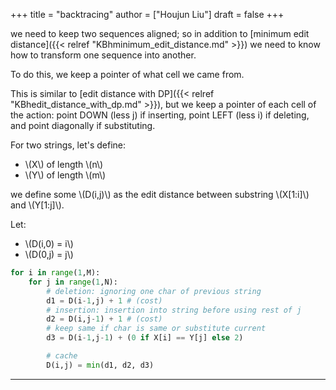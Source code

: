 +++
title = "backtracing"
author = ["Houjun Liu"]
draft = false
+++

we need to keep two sequences aligned; so in addition to [minimum edit distance]({{< relref "KBhminimum_edit_distance.md" >}}) we need to know how to transform one sequence into another.

To do this, we keep a pointer of what cell we came from.

This is similar to [edit distance with DP]({{< relref "KBhedit_distance_with_dp.md" >}}), but we keep a pointer of each cell of the action: point DOWN (less j) if inserting, point LEFT (less i) if deleting, and point diagonally if substituting.

For two strings, let's define:

-   \\(X\\) of length \\(n\\)
-   \\(Y\\) of length \\(m\\)

we define some \\(D(i,j)\\) as the edit distance between substring \\(X[1:i]\\) and \\(Y[1:j]\\).

Let:

-   \\(D(i,0) = i\\)
-   \\(D(0,j) = j\\)

<!--listend-->

```python
for i in range(1,M):
    for j in range(1,N):
        # deletion: ignoring one char of previous string
        d1 = D(i-1,j) + 1 # (cost)
        # insertion: insertion into string before using rest of j
        d2 = D(i,j-1) + 1 # (cost)
        # keep same if char is same or substitute current
        d3 = D(i-1,j-1) + (0 if X[i] == Y[j] else 2)

        # cache
        D(i,j) = min(d1, d2, d3)
```

---
